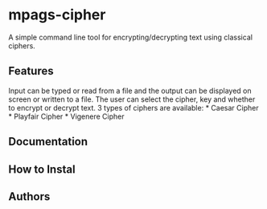 # mpags-cipher
A simple command line tool for encrypting/decrypting text using classical ciphers.
## Features
Input can be typed or read from a file and the output can be displayed on screen or written to a file.
The user can select the cipher, key and whether to encrypt or decrypt text.
3 types of ciphers are available:
    * Caesar Cipher
    * Playfair Cipher
    * Vigenere Cipher

## Documentation

## How to Instal

## Authors